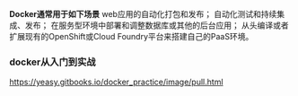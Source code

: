**Docker通常用于如下场景**
web应用的自动化打包和发布；
自动化测试和持续集成、发布；
在服务型环境中部署和调整数据库或其他的后台应用；
从头编译或者扩展现有的OpenShift或Cloud Foundry平台来搭建自己的PaaS环境。

### docker从入门到实战

https://yeasy.gitbooks.io/docker_practice/image/pull.html